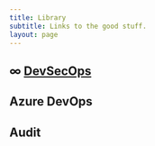 ```yaml
---
title: Library
subtitle: Links to the good stuff.
layout: page
---
```

## &#8734; [DevSecOps](devsecops)
## Azure DevOps
## Audit
